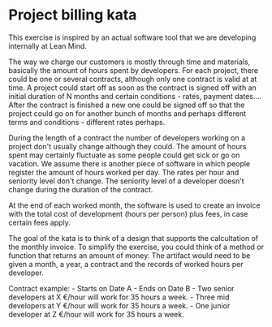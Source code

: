 # Project billing kata

This exercise is inspired by an actual software tool that we are developing internally at Lean Mind. 

The way we charge our customers is mostly through time and materials, basically the amount of hours spent by developers. For each project, there could be one or several contracts, although only one contract is valid at at time. A project could start off as soon as the contract is signed off with an initial duration of N months and certain conditions - rates, payment dates.... After the contract is finished a new one could be signed off so that the project could go on for another bunch of months and perhaps different terms and conditions - different rates perhaps. 

During the length of a contract the number of developers working on a project don't usually change although they could. The amount of hours spent may certainly fluctuate as some people could get sick or go on vacation. We assume there is another piece of software in which people register the amount of hours worked per day. The rates per hour and seniority level don't change. The seniority level of a developer doesn't change during the duration of the contract. 

At the end of each worked month, the software is used to create an invoice with the total cost of development (hours per person) plus fees, in case certain fees apply. 

The goal of the kata is to think of a design that supports the calcultation of the monthly invoice. To simplify the exercise, you could think of a method or function that returns an amount of money. The artifact would need to be given a month, a year, a contract and the records of worked hours per developer. 

Contract example:
    - Starts on Date A
    - Ends on Date B
    - Two senior developers at X €/hour will work for 35 hours a week.
    - Three mid developers at Y €/hour will work for 35 hours a week.
    - One junior developer at Z €/hour will work for 35 hours a week.


